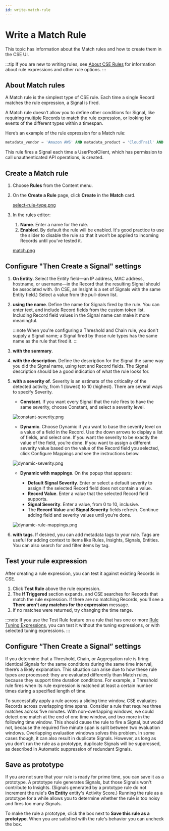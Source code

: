 ```yaml
---
id: write-match-rule
---
```


# Write a Match Rule

This topic has information about the Match rules and how to create them in the CSE UI.

:::tip
If you are new to writing rules, see [About CSE Rules](01_About_CSE_Rules.md "About CSE Rules") for information about rule expressions and other rule options.
:::

## About Match rules

A Match rule is the simplest type of CSE rule. Each time a single Record matches the rule expression, a Signal is fired. 

A Match rule doesn’t allow you to define other conditions for Signal, like requiring multiple Records to match the rule expression, or looking for events of the different types within a timespan.

Here’s an example of the rule expression for a Match rule:

```sql
metadata_vendor = 'Amazon AWS' AND metadata_product = 'CloudTrail' AND metadata_deviceEventId = 'AwsApiCall-CreateUserPoolClient'
```

This rule fires a Signal each time a UserPoolClient, which has permission to call unauthenticated API operations, is created.

## Create a Match rule

1. Choose **Rules** from the Content menu.
1. On the **Create a Rule** page, click **Create** in the **Match** card. 

    [select-rule-type.png](/img/cloud-siem-enterprise/select-rule-type.png)
1. In the rules editor: 
   1. **Name**. Enter a name for the rule.
   1. **Enabled**. By default the rule will be enabled. It's good practice to use the slider to disable the rule so that it won’t be applied to incoming Records until you’ve tested it.              

    [match.png](/img/cloud-siem-enterprise/match.png)

## Configure "Then Create a Signal" settings

1. **On Entity**. Select the Entity field—an IP address, MAC address, hostname, or username—in the Record that the resulting Signal should be associated with. (In CSE, an Insight is a set of Signals with the same Entity field.) Select a value from the pull-down list. 
1. **using the name**. Define the name for Signals fired by the rule. You can enter text, and include Record fields from the custom token list. Including Record field values in the Signal name can make it more meaningful.

    :::note
    When you're configuring a Threshold and Chain rule, you don't supply a Signal name; a Signal fired by those rule types has the same name as the rule that fired it.
    :::

1. **with the summary**.
1. **with the description**. Define the description for the Signal the same way you did the Signal name, using text and Record fields. The Signal description should be a good indication of what the rule looks for.
1. **with a severity of**. Severity is an estimate of the criticality of the detected activity, from 1 (lowest) to 10 (highest). There are several ways to specify Severity. 

   * **Constant**. If you want every Signal that the rule fires to have the same severity, choose Constant, and select a severity level.  

    ![constant-severity.png](/img/cloud-siem-enterprise/constant-severity.png) 
    
   * **Dynamic**. Choose Dynamic if you want to base the severity level on a value of a field in the Record. Use the down arrows to display a list of fields, and select one. If you want the severity to be exactly the value of the field, you’re done. If you want to assign a different severity value based on the value of the Record field you selected, click Configure Mappings and see the instructions below.  

    ![dynamic-severity.png](/img/cloud-siem-enterprise/dynamic-severity.png)
    
   * **Dynamic with mappings**. On the popup that appears:  

     * **Default Signal Severity**. Enter or select a default severity to assign if the selected Record field does not contain a value. 
     * **Record Value**. Enter a value that the selected Record field supports. 
     * **Signal Severity**. Enter a value, from 0 to 10, inclusive.
     * The **Record Value** and **Signal Severity** fields refresh. Continue adding field and severity values until you’re done.      

    ![dynamic-rule-mappings.png](/img/cloud-siem-enterprise/dynamic-rule-mappings.png)
1. **with tags**. If desired, you can add metadata tags to your rule. Tags are useful for adding context to items like Rules, Insights, Signals, Entities. You can also search for and filter items by tag. 

## Test your rule expression
After creating a rule expression, you can test it against existing Records in CSE. 

1. Click **Test Rule** above the rule expression. 
1. The **If Triggered** section expands, and CSE searches for Records that match the rule expression. If there are no matching Records, you'll see a **There aren't any matches for the expression** message.
1. If no matches were returned, try changing the time range. 

:::note
If you use the Test Rule feature on a rule that has one or more [Rule Tuning Expressions](/Cloud_SIEM_Enterprise/CSE_Rules/Rule_Tuning_Expressions), you can test it without the tuning expressions, or with selected tuning expressions.
:::

## Configure “Then Create a Signal” settings
If you determine that a Threshold, Chain, or Aggregation rule is firing identical Signals for the same conditions during the same time interval, there’s a likely explanation. This situation can arise due to how these rule types are processed: they are evaluated differently than Match rules, because they support time duration conditions. For example, a Threshold rule fires when its rule expression is matched at least a certain number times during a specified length of time.

To successfully apply a rule across a sliding time window, CSE evaluates Records across overlapping time spans. Consider a rule that requires three matches across five minutes. With non-overlapping windows, we could detect one match at the end of one time window, and two more in the following time window. This should cause the rule to fire a Signal, but would not, because the required five minute span is split between two evaluation windows. Overlapping evaluation windows solves this problem. In some cases though, it can also result in duplicate Signals. However, as long as you don’t run the rule as a prototype, duplicate Signals will be suppressed, as described in Automatic suppression of redundant Signals. 

## Save as prototype
If you are not sure that your rule is ready for prime time, you can save it as a prototype. A prototype rule generates Signals, but those Signals won't contribute to Insights. (Signals generated by a prototype rule do not increment the rule's **On Entity** entity's Activity Score.) Running the rule as a prototype for a while allows you to determine whether the rule is too noisy and fires too many Signals.

To make the rule a prototype, click the box next to **Save this rule as a prototype**. When you are satisfied with the rule's behavior you can uncheck the box.

 
